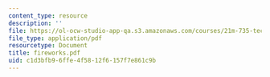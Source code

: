 ```yaml
---
content_type: resource
description: ''
file: https://ol-ocw-studio-app-qa.s3.amazonaws.com/courses/21m-735-technical-design-scenery-mechanisms-and-special-effects-spring-2004/c1d3bfb96ffe4f5812f6157f7e861c9b_fireworks.pdf
file_type: application/pdf
resourcetype: Document
title: fireworks.pdf
uid: c1d3bfb9-6ffe-4f58-12f6-157f7e861c9b
---
```


